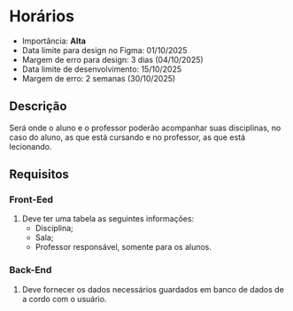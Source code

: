 # Horários

- Importância: **Alta**
- Data limite para design no Figma: 01/10/2025
- Margem de erro para design: 3 dias (04/10/2025)
- Data limite de desenvolvimento: 15/10/2025
- Margem de erro: 2 semanas (30/10/2025)

## Descrição

Será onde o aluno e o professor poderão acompanhar suas disciplinas, no caso do aluno, as que está cursando e no professor, as que está lecionando.

## Requisitos

### Front-Eed

1. Deve ter uma tabela as seguintes informações:
   - Disciplina;
   - Sala;
   - Professor responsável, somente para os alunos.


### Back-End

1. Deve fornecer os dados necessários guardados em banco de dados de a cordo com o usuário.

## 
